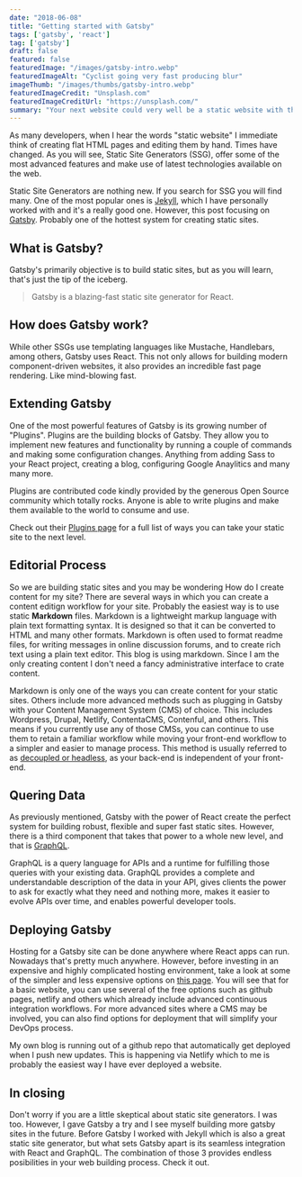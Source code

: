 ```yaml
---
date: "2018-06-08"
title: "Getting started with Gatsby"
tags: ['gatsby', 'react']
tag: ['gatsby']
draft: false
featured: false
featuredImage: "/images/gatsby-intro.webp"
featuredImageAlt: "Cyclist going very fast producing blur"
imageThumb: "/images/thumbs/gatsby-intro.webp"
featuredImageCredit: "Unsplash.com"
featuredImageCreditUrl: "https://unsplash.com/"
summary: "Your next website could very well be a static website with the power of React and the latest technologies.  Read on..."
---
```

As many developers, when I hear the words "static website" I immediate think of creating flat HTML pages and editing them by hand.  Times have changed.  As you will see, Static Site Generators (SSG), offer some of the most advanced features and make use of latest technologies available on the web.

Static Site Generators are nothing new.  If you search for SSG you will find many.  One of the most popular ones is [Jekyll](https://jekyllrb.com/), which I have personally worked with and it's a really good one.  However, this post focusing on [Gatsby](https://www.gatsbyjs.org/).  Probably one of the hottest system for creating static sites.

## What is Gatsby?

Gatsby's primarily objective is to build static sites, but as you will learn, that's just the tip of the iceberg.

> Gatsby is a blazing-fast static site generator for React.

## How does Gatsby work?

While other SSGs use templating languages like Mustache, Handlebars, among others, Gatsby uses React.  This not only allows for building modern component-driven websites, it also provides an incredible fast page rendering.  Like mind-blowing fast.

## Extending Gatsby

One of the most powerful features of Gatsby is its growing number of "Plugins".  Plugins are the building blocks of Gatsby.  They allow you to implement new features and functionality by running a couple of commands and making some configuration changes.  Anything from adding Sass to your React project, creating a blog, configuring Google Anaylitics and many many more.

Plugins are contributed code kindly provided by the generous Open Source community which totally rocks.  Anyone is able to write plugins and make them available to the world to consume and use.

Check out their [Plugins page](https://www.gatsbyjs.org/plugins/) for a full list of ways you can take your static site to the next level.

## Editorial Process

So we are building static sites and you may be wondering How do I create content for my site?  There are several ways in which you can create a content editign workflow for your site.  Probably the easiest way is to use static **Markdown** files.  Markdown is a lightweight markup language with plain text formatting syntax. It is designed so that it can be converted to HTML and many other formats. Markdown is often used to format readme files, for writing messages in online discussion forums, and to create rich text using a plain text editor. This blog is using markdown.  Since I am the only creating content I don't need a fancy administrative interface to crate content.

Markdown is only one of the ways you can create content for your static sites.  Others include more advanced methods such as plugging in Gatsby with your Content Management System (CMS) of choice.  This includes Wordpress, Drupal, Netlify, ContentaCMS, Contenful, and others.  This means if you currently use any of those CMSs, you can continue to use them to retain a familiar workflow while moving your front-end workflow to a simpler and easier to manage process.  This method is usually referred to as [decoupled or headless](https://pantheon.io/decoupled-cms), as your back-end is independent of your front-end.

## Quering Data

As previously mentioned, Gatsby with the power of React create the perfect system for building robust, flexible and super fast static sites.  However, there is a third component that takes that power to a whole new level, and that is [GraphQL](https://graphql.org/).

GraphQL is a query language for APIs and a runtime for fulfilling those queries with your existing data. GraphQL provides a complete and understandable description of the data in your API, gives clients the power to ask for exactly what they need and nothing more, makes it easier to evolve APIs over time, and enables powerful developer tools.


## Deploying Gatsby

Hosting for a Gatsby site can be done anywhere where React apps can run.  Nowadays that's pretty much anywhere.  However, before investing in an expensive and highly complicated hosting environment, take a look at some of the simpler and less expensive options on [this page](https://www.gatsbyjs.org/docs/deploy-gatsby/).
You will see that for a basic website, you can use several of the free options such as github pages, netlify and others which already include advanced continuous integration workflows.  For more advanced sites where a CMS may be involved, you can also find options for deployment that will simplify your DevOps process.

My own blog is running out of a github repo that automatically get deployed when I push new updates.  This is happening via Netlify which to me is probably the easiest way I have ever deployed a website.

## In closing

Don't worry if you are a little skeptical about static site generators.  I was too.  However, I gave Gatsby a try and I see myself building more gatsby sites in the future.  Before Gatsby I worked with Jekyll which is also a great static site generator, but what sets Gatsby apart is its seamless integration with React and GraphQL.  The combination of those 3 provides endless posibilities in your web building process.  Check it out.
